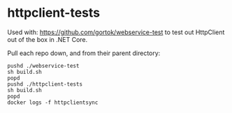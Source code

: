 # httpclient-tests

Used with: https://github.com/gortok/webservice-test to test out HttpClient out of the box in .NET Core.

Pull each repo down, and from their parent directory:
```
pushd ./webservice-test 
sh build.sh
popd
pushd ./httpclient-tests
sh build.sh
popd
docker logs -f httpclientsync
```

